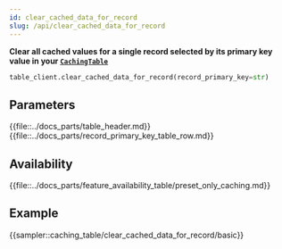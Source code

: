 ```yaml
---
id: clear_cached_data_for_record
slug: /api/clear_cached_data_for_record
---
```


**Clear all cached values for a single record selected by its primary key value in your [```CachingTable```](../caching_table/introduction.md)**

```python
table_client.clear_cached_data_for_record(record_primary_key=str)
```

## Parameters

{{file::../docs_parts/table_header.md}}
{{file::../docs_parts/record_primary_key_table_row.md}}
 
## Availability

{{file::../docs_parts/feature_availability_table/preset_only_caching.md}}

## Example

{{sampler::caching_table/clear_cached_data_for_record/basic}}
